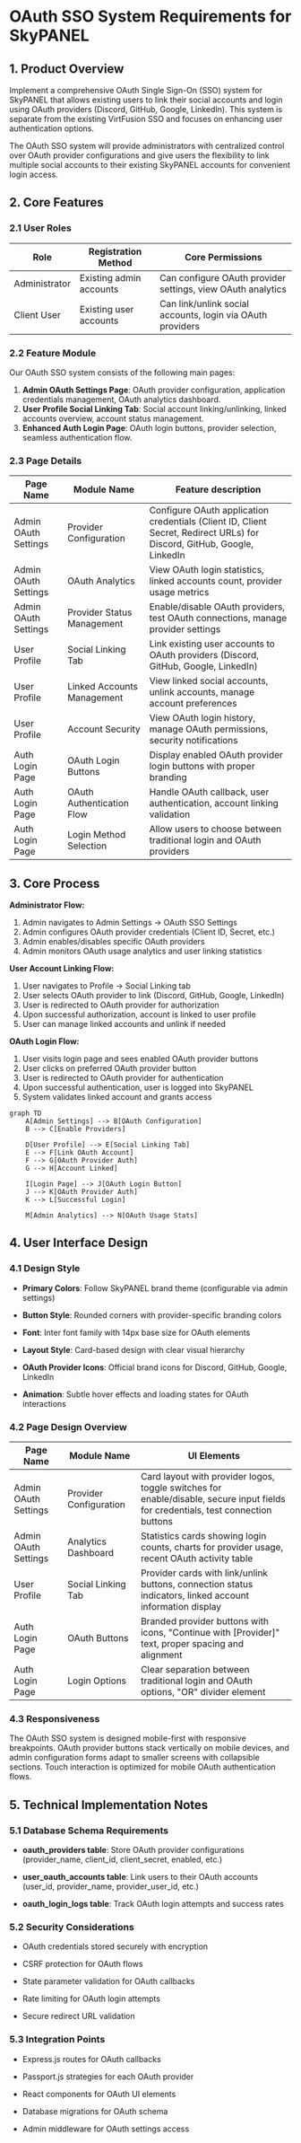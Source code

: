 # OAuth SSO System Requirements for SkyPANEL

## 1. Product Overview

Implement a comprehensive OAuth Single Sign-On (SSO) system for SkyPANEL that allows existing users to link their social accounts and login using OAuth providers (Discord, GitHub, Google, LinkedIn). This system is separate from the existing VirtFusion SSO and focuses on enhancing user authentication options.

The OAuth SSO system will provide administrators with centralized control over OAuth provider configurations and give users the flexibility to link multiple social accounts to their existing SkyPANEL accounts for convenient login access.

## 2. Core Features

### 2.1 User Roles

| Role          | Registration Method     | Core Permissions                                            |
| ------------- | ----------------------- | ----------------------------------------------------------- |
| Administrator | Existing admin accounts | Can configure OAuth provider settings, view OAuth analytics |
| Client User   | Existing user accounts  | Can link/unlink social accounts, login via OAuth providers  |

### 2.2 Feature Module

Our OAuth SSO system consists of the following main pages:

1. **Admin OAuth Settings Page**: OAuth provider configuration, application credentials management, OAuth analytics dashboard.
2. **User Profile Social Linking Tab**: Social account linking/unlinking, linked accounts overview, account status management.
3. **Enhanced Auth Login Page**: OAuth login buttons, provider selection, seamless authentication flow.

### 2.3 Page Details

| Page Name            | Module Name                | Feature description                                                                                                     |
| -------------------- | -------------------------- | ----------------------------------------------------------------------------------------------------------------------- |
| Admin OAuth Settings | Provider Configuration     | Configure OAuth application credentials (Client ID, Client Secret, Redirect URLs) for Discord, GitHub, Google, LinkedIn |
| Admin OAuth Settings | OAuth Analytics            | View OAuth login statistics, linked accounts count, provider usage metrics                                              |
| Admin OAuth Settings | Provider Status Management | Enable/disable OAuth providers, test OAuth connections, manage provider settings                                        |
| User Profile         | Social Linking Tab         | Link existing user accounts to OAuth providers (Discord, GitHub, Google, LinkedIn)                                      |
| User Profile         | Linked Accounts Management | View linked social accounts, unlink accounts, manage account preferences                                                |
| User Profile         | Account Security           | View OAuth login history, manage OAuth permissions, security notifications                                              |
| Auth Login Page      | OAuth Login Buttons        | Display enabled OAuth provider login buttons with proper branding                                                       |
| Auth Login Page      | OAuth Authentication Flow  | Handle OAuth callback, user authentication, account linking validation                                                  |
| Auth Login Page      | Login Method Selection     | Allow users to choose between traditional login and OAuth providers                                                     |

## 3. Core Process

**Administrator Flow:**

1. Admin navigates to Admin Settings → OAuth SSO Settings
2. Admin configures OAuth provider credentials (Client ID, Secret, etc.)
3. Admin enables/disables specific OAuth providers
4. Admin monitors OAuth usage analytics and user linking statistics

**User Account Linking Flow:**

1. User navigates to Profile → Social Linking tab
2. User selects OAuth provider to link (Discord, GitHub, Google, LinkedIn)
3. User is redirected to OAuth provider for authorization
4. Upon successful authorization, account is linked to user profile
5. User can manage linked accounts and unlink if needed

**OAuth Login Flow:**

1. User visits login page and sees enabled OAuth provider buttons
2. User clicks on preferred OAuth provider button
3. User is redirected to OAuth provider for authentication
4. Upon successful authentication, user is logged into SkyPANEL
5. System validates linked account and grants access

```mermaid
graph TD
    A[Admin Settings] --> B[OAuth Configuration]
    B --> C[Enable Providers]
    
    D[User Profile] --> E[Social Linking Tab]
    E --> F[Link OAuth Account]
    F --> G[OAuth Provider Auth]
    G --> H[Account Linked]
    
    I[Login Page] --> J[OAuth Login Button]
    J --> K[OAuth Provider Auth]
    K --> L[Successful Login]
    
    M[Admin Analytics] --> N[OAuth Usage Stats]
```

## 4. User Interface Design

### 4.1 Design Style

* **Primary Colors**: Follow SkyPANEL brand theme (configurable via admin settings)

* **Button Style**: Rounded corners with provider-specific branding colors

* **Font**: Inter font family with 14px base size for OAuth elements

* **Layout Style**: Card-based design with clear visual hierarchy

* **OAuth Provider Icons**: Official brand icons for Discord, GitHub, Google, LinkedIn

* **Animation**: Subtle hover effects and loading states for OAuth interactions

### 4.2 Page Design Overview

| Page Name            | Module Name            | UI Elements                                                                                                                       |
| -------------------- | ---------------------- | --------------------------------------------------------------------------------------------------------------------------------- |
| Admin OAuth Settings | Provider Configuration | Card layout with provider logos, toggle switches for enable/disable, secure input fields for credentials, test connection buttons |
| Admin OAuth Settings | Analytics Dashboard    | Statistics cards showing login counts, charts for provider usage, recent OAuth activity table                                     |
| User Profile         | Social Linking Tab     | Provider cards with link/unlink buttons, connection status indicators, linked account information display                         |
| Auth Login Page      | OAuth Buttons          | Branded provider buttons with icons, "Continue with \[Provider]" text, proper spacing and alignment                               |
| Auth Login Page      | Login Options          | Clear separation between traditional login and OAuth options, "OR" divider element                                                |

### 4.3 Responsiveness

The OAuth SSO system is designed mobile-first with responsive breakpoints. OAuth provider buttons stack vertically on mobile devices, and admin configuration forms adapt to smaller screens with collapsible sections. Touch interaction is optimized for mobile OAuth authentication flows.

## 5. Technical Implementation Notes

### 5.1 Database Schema Requirements

* **oauth\_providers table**: Store OAuth provider configurations (provider\_name, client\_id, client\_secret, enabled, etc.)

* **user\_oauth\_accounts table**: Link users to their OAuth accounts (user\_id, provider\_name, provider\_user\_id, etc.)

* **oauth\_login\_logs table**: Track OAuth login attempts and success rates

### 5.2 Security Considerations

* OAuth credentials stored securely with encryption

* CSRF protection for OAuth flows

* State parameter validation for OAuth callbacks

* Rate limiting for OAuth login attempts

* Secure redirect URL validation

### 5.3 Integration Points

* Express.js routes for OAuth callbacks

* Passport.js strategies for each OAuth provider

* React components for OAuth UI elements

* Database migrations for OAuth schema

* Admin middleware for OAuth settings access

